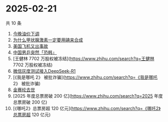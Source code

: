# 2025-02-21

共 10 条

<!-- BEGIN -->
<!-- 最后更新时间 Fri Feb 21 2025 02:16:00 GMT+0800 (China Standard Time) -->

1. [今晚油价下调](https://www.zhihu.com/search?q=今晚油价下调)
1. [为什么甲状腺激素一定要用碘来合成](https://www.zhihu.com/search?q=为什么甲状腺激素一定要用碘来合成)
1. [美国飞机又出事故](https://www.zhihu.com/search?q=美国飞机又出事故)
1. [中国男乒突然「恐韩」](https://www.zhihu.com/search?q=中国男乒突然「恐韩」)
1. [王健林 7702 万股权被冻结](https://www.zhihu.com/search?q=王健林 7702
   万股权被冻结)
1. [微信灰度测试接入DeepSeek-R1](https://www.zhihu.com/search?q=微信灰度测试接入DeepSeek-R1)
1. [《我是哪吒 2》 被批诈骗](https://www.zhihu.com/search?q=《我是哪吒 2》
   被批诈骗)
1. [金赛纶去世](https://www.zhihu.com/search?q=金赛纶去世)
1. [2025 年度总票房破 200 亿](https://www.zhihu.com/search?q=2025 年度总票房破
   200 亿)
1. [《哪吒2》总票房超 120 亿元](https://www.zhihu.com/search?q=《哪吒2》总票房超
   120 亿元)

<!-- END -->
